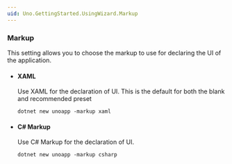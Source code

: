 ```yaml
---
uid: Uno.GettingStarted.UsingWizard.Markup
---
```


### Markup

This setting allows you to choose the markup to use for declaring the UI of the application.

- #### XAML
    Use XAML for the declaration of UI. This is the default for both the blank and recommended preset

    ```
    dotnet new unoapp -markup xaml
    ```

- #### C# Markup
    Use C# Markup for the declaration of UI.

    ```
    dotnet new unoapp -markup csharp
    ```
